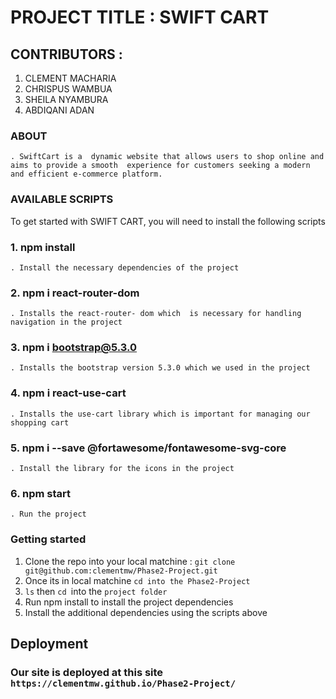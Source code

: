 # PROJECT TITLE : SWIFT CART 

## CONTRIBUTORS : 
  1. CLEMENT MACHARIA
  2. CHRISPUS WAMBUA 
  3. SHEILA NYAMBURA 
  4. ABDIQANI ADAN 

### ABOUT
    . SwiftCart is a  dynamic website that allows users to shop online and aims to provide a smooth  experience for customers seeking a modern and efficient e-commerce platform. 



### AVAILABLE SCRIPTS 

To get started with SWIFT CART, you will need to install the following scripts 

 ### 1.  npm install 

    . Install the necessary dependencies of the project 

 ### 2.  npm i react-router-dom 

    . Installs the react-router- dom which  is necessary for handling navigation in the project 
 ### 3.  npm i bootstrap@5.3.0

    . Installs the bootstrap version 5.3.0 which we used in the project 

 ### 4.  npm i react-use-cart

    . Installs the use-cart library which is important for managing our shopping cart 

 ### 5.  npm i --save @fortawesome/fontawesome-svg-core
    . Install the library for the icons in the project 

 ### 6.  npm start 
    . Run the project 

### Getting started 

1. Clone the repo into your local matchine : `git clone git@github.com:clementmw/Phase2-Project.git`
2. Once its in local matchine `cd into the Phase2-Project `
3. `ls` then `cd `into the `project folder `
4. Run npm install to install the project dependencies 
5. Install the additional dependencies using the scripts above 


## Deployment 
### Our site is deployed at this site `https://clementmw.github.io/Phase2-Project/`






